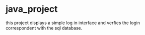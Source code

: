 # java_project
this project displays a simple log in interface and verfies the login correspondent with the sql database.
